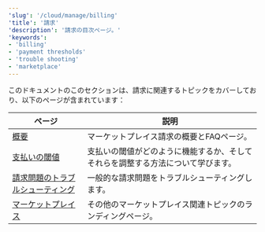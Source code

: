 ```yaml
---
'slug': '/cloud/manage/billing'
'title': '請求'
'description': '請求の目次ページ。'
'keywords':
- 'billing'
- 'payment thresholds'
- 'trouble shooting'
- 'marketplace'
---
```




このドキュメントのこのセクションは、請求に関連するトピックをカバーしており、以下のページが含まれています：

| ページ                                              | 説明                                                                |
|---------------------------------------------------|---------------------------------------------------------------------|
| [概要](/cloud/marketplace/marketplace-billing)                       | マーケットプレイス請求の概要とFAQページ。                          | 
| [支払いの閾値](/cloud/billing/payment-thresholds)             | 支払いの閾値がどのように機能するか、そしてそれらを調整する方法について学びます。 |
| [請求問題のトラブルシューティング](/manage/troubleshooting-billing-issues) | 一般的な請求問題をトラブルシューティングします。                  |
| [マーケットプレイス](/cloud/manage/)                    | その他のマーケットプレイス関連トピックのランディングページ。       |
